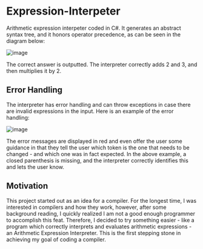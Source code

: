# Expression-Interpeter

Arithmetic expression interpeter coded in C#. 
It generates an abstract syntax tree, and it honors operator precedence, as can be seen in the diagram below: 


![image](https://user-images.githubusercontent.com/74903538/134972278-bc24a2d7-625d-4ed5-a2fd-0333902c71d6.png)

The correct answer is outputted. The interpreter correctly adds 2 and 3, and then multiplies it by 2. 

## Error Handling 

The interpreter has error handling and can throw exceptions in case there are invalid expressions in the input. 
Here is an example of the error handling: 

![image](https://user-images.githubusercontent.com/74903538/134972492-74deb80b-5d19-4a83-90ef-2520011a7feb.png)

The error messages are displayed in red and even offer the user some guidance in that they tell the user which token is the one that needs to be changed - and which one was in fact expected. In the above example, a closed parenthesis is missing, and the interpreter correctly identifies this and lets the user know. 

## Motivation 

This project started out as an idea for a compiler. For the longest time, I was interested in compilers and how they work, however, after some background reading, I quickly realized I am not a good enough programmer to accomplish this feat. Therefore, I decided to try something easier - like a program which correctly interprets and evaluates arithmetic expressions - an Arithmetic Expression Interpreter. This is the first stepping stone in achieving my goal of coding a compiler. 
